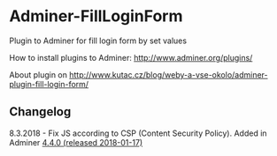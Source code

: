 # Adminer-FillLoginForm
Plugin to Adminer for fill login form by set values

How to install plugins to Adminer: http://www.adminer.org/plugins/

About plugin on http://www.kutac.cz/blog/weby-a-vse-okolo/adminer-plugin-fill-login-form/

## Changelog
8.3.2018 - Fix JS according to CSP (Content Security Policy). Added in Adminer [4.4.0 (released 2018-01-17)](https://github.com/vrana/adminer/blob/master/changes.txt)
